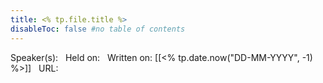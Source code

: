 ```yaml
---
title: <% tp.file.title %>
disableToc: false #no table of contents
---
```


Speaker(s): &nbsp;
Held on: &nbsp;
Written on: [[<% tp.date.now("DD-MM-YYYY", -1) %>]] &nbsp;
URL: